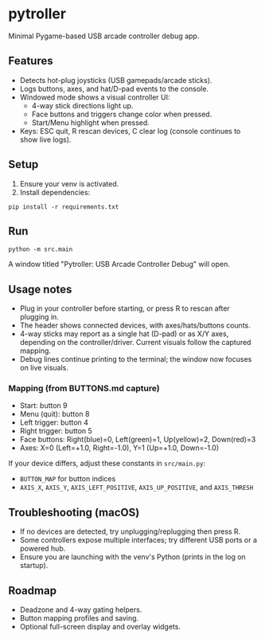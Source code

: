 # pytroller
Minimal Pygame-based USB arcade controller debug app.

## Features
- Detects hot-plug joysticks (USB gamepads/arcade sticks).
- Logs buttons, axes, and hat/D-pad events to the console.
- Windowed mode shows a visual controller UI:
  - 4-way stick directions light up.
  - Face buttons and triggers change color when pressed.
  - Start/Menu highlight when pressed.
- Keys: ESC quit, R rescan devices, C clear log (console continues to show live logs).

## Setup
1) Ensure your venv is activated.
2) Install dependencies:

```
pip install -r requirements.txt
```

## Run

```
python -m src.main
```

A window titled "Pytroller: USB Arcade Controller Debug" will open.

## Usage notes
- Plug in your controller before starting, or press R to rescan after plugging in.
- The header shows connected devices, with axes/hats/buttons counts.
- 4-way sticks may report as a single hat (D-pad) or as X/Y axes, depending on the controller/driver. Current visuals follow the captured mapping.
- Debug lines continue printing to the terminal; the window now focuses on live visuals.

### Mapping (from BUTTONS.md capture)
- Start: button 9
- Menu (quit): button 8
- Left trigger: button 4
- Right trigger: button 5
- Face buttons: Right(blue)=0, Left(green)=1, Up(yellow)=2, Down(red)=3
- Axes: X=0 (Left=+1.0, Right=-1.0), Y=1 (Up=+1.0, Down=-1.0)

If your device differs, adjust these constants in `src/main.py`:
- `BUTTON_MAP` for button indices
- `AXIS_X`, `AXIS_Y`, `AXIS_LEFT_POSITIVE`, `AXIS_UP_POSITIVE`, and `AXIS_THRESH`

## Troubleshooting (macOS)
- If no devices are detected, try unplugging/replugging then press R.
- Some controllers expose multiple interfaces; try different USB ports or a powered hub.
- Ensure you are launching with the venv's Python (prints in the log on startup).

## Roadmap
- Deadzone and 4-way gating helpers.
- Button mapping profiles and saving.
- Optional full-screen display and overlay widgets.